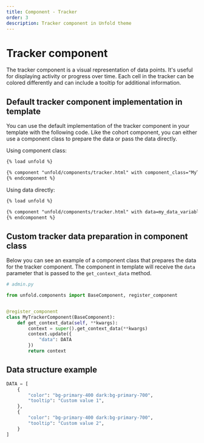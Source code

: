 ```yaml
---
title: Component - Tracker
order: 3
description: Tracker component in Unfold theme
---
```


# Tracker component

The tracker component is a visual representation of data points. It's useful for displaying activity or progress over time. Each cell in the tracker can be colored differently and can include a tooltip for additional information.

## Default tracker component implementation in template

You can use the default implementation of the tracker component in your template with the following code. Like the cohort component, you can either use a component class to prepare the data or pass the data directly.

Using component class:

```html
{% load unfold %}

{% component "unfold/components/tracker.html" with component_class="MyTrackerComponent" %}
{% endcomponent %}
```

Using data directly:

```html
{% load unfold %}

{% component "unfold/components/tracker.html" with data=my_data_variable %}
{% endcomponent %}
```

## Custom tracker data preparation in component class

Below you can see an example of a component class that prepares the data for the tracker component. The component in template will receive the `data` parameter that is passed to the `get_context_data` method.

```python
# admin.py

from unfold.components import BaseComponent, register_component


@register_component
class MyTrackerComponent(BaseComponent):
    def get_context_data(self, **kwargs):
        context = super().get_context_data(**kwargs)
        context.update({
            "data": DATA
        })
        return context
```

## Data structure example

```python
DATA = [
    {
        "color": "bg-primary-400 dark:bg-primary-700",
        "tooltip": "Custom value 1",
    },
    {
        "color": "bg-primary-400 dark:bg-primary-700",
        "tooltip": "Custom value 2",
    }
]
```
